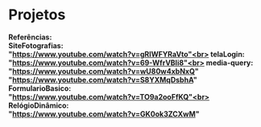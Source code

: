 # Projetos
<strong>Referências<strong>:<br>
SiteFotografias:<br> "https://www.youtube.com/watch?v=gRIWFYRaVto"<br>
telaLogin:<br> "https://www.youtube.com/watch?v=69-WfrVBli8"<br>
media-query: <br> "https://www.youtube.com/watch?v=wU80w4xbNxQ" <br> "https://www.youtube.com/watch?v=S8YXMqDsbhA"
<br>FormularioBasico: <br> "https://www.youtube.com/watch?v=TO9a2ooFfKQ"<br>
RelógioDinâmico: <br> "https://www.youtube.com/watch?v=GK0ok3ZCXwM" <br>
